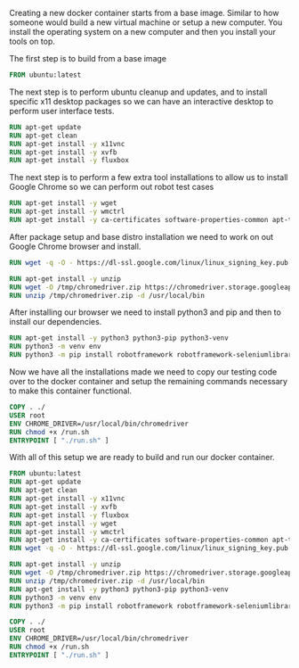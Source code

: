 Creating a new docker container starts from a base image. Similar to how someone would build a new virtual machine or setup a new computer. You install the operating system on a new computer and then you install your tools on top.

The first step is to build from a base image
```dockerfile
FROM ubuntu:latest
```

The next step is to perform ubuntu cleanup and updates, and to install specific x11 desktop packages so we can have an interactive desktop to perform user interface tests.

```dockerfile
RUN apt-get update
RUN apt-get clean
RUN apt-get install -y x11vnc
RUN apt-get install -y xvfb
RUN apt-get install -y fluxbox
```

The next step is to perform a few extra tool installations to allow us to install Google Chrome so we can perform out robot test cases

```dockerfile
RUN apt-get install -y wget
RUN apt-get install -y wmctrl
RUN apt-get install -y ca-certificates software-properties-common apt-transport-https
```

After package setup and base distro installation we need to work on out Google Chrome browser and install.

```dockerfile
RUN wget -q -O - https://dl-ssl.google.com/linux/linux_signing_key.pub | apt-key add - \ && echo "deb http://dl.google.com/linux/chrome/deb/ stable main" >> /etc/apt/sources.list.d/google.list \ && apt-get update \ && apt-get install -y google-chrome-stable  

RUN apt-get install -y unzip
RUN wget -O /tmp/chromedriver.zip https://chromedriver.storage.googleapis.com/90.0.4430.24/chromedriver_linux64.zip
RUN unzip /tmp/chromedriver.zip -d /usr/local/bin
```

After installing our browser we need to install python3 and pip and then to install our dependencies.

```dockerfile
RUN apt-get install -y python3 python3-pip python3-venv
RUN python3 -m venv env
RUN python3 -m pip install robotframework robotframework-seleniumlibrary robotframework-requests
```

Now we have all the installations made we need to copy our testing code over to the docker container and setup the remaining commands necessary to make this container functional.

```dockerfile
COPY . ./
USER root
ENV CHROME_DRIVER=/usr/local/bin/chromedriver
RUN chmod +x /run.sh
ENTRYPOINT [ "./run.sh" ]
```

With all of this setup we are ready to build and run our docker container.

```dockerfile
FROM ubuntu:latest
RUN apt-get update
RUN apt-get clean
RUN apt-get install -y x11vnc
RUN apt-get install -y xvfb
RUN apt-get install -y fluxbox
RUN apt-get install -y wget
RUN apt-get install -y wmctrl
RUN apt-get install -y ca-certificates software-properties-common apt-transport-https
RUN wget -q -O - https://dl-ssl.google.com/linux/linux_signing_key.pub | apt-key add - \ && echo "deb http://dl.google.com/linux/chrome/deb/ stable main" >> /etc/apt/sources.list.d/google.list \ && apt-get update \ && apt-get install -y google-chrome-stable  

RUN apt-get install -y unzip
RUN wget -O /tmp/chromedriver.zip https://chromedriver.storage.googleapis.com/90.0.4430.24/chromedriver_linux64.zip
RUN unzip /tmp/chromedriver.zip -d /usr/local/bin
RUN apt-get install -y python3 python3-pip python3-venv
RUN python3 -m venv env
RUN python3 -m pip install robotframework robotframework-seleniumlibrary robotframework-requests

COPY . ./
USER root
ENV CHROME_DRIVER=/usr/local/bin/chromedriver
RUN chmod +x /run.sh
ENTRYPOINT [ "./run.sh" ]
```
